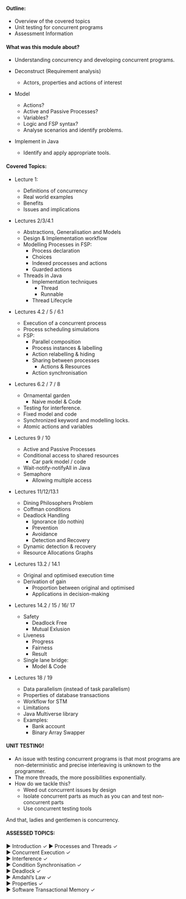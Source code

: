 #### Outline:
- Overview of the covered topics
- Unit testing for concurrent programs
- Assessment Information

#### What was this module about? 
- Understanding concurrency and developing concurrent programs.

- Deconstruct (Requirement analysis)
	- Actors, properties and actions of interest
- Model
	- Actions?
	- Active and Passive Processes?
	- Variables? 
	- Logic and FSP syntax? 
	- Analyse scenarios and identify problems.
- Implement in Java
	- Identify and apply appropriate tools.

#### Covered Topics:
- Lecture 1:
	- Definitions of concurrency
	- Real world examples
	- Benefits
	- Issues and implications

- Lectures 2/3/4.1
	- Abstractions, Generalisation and Models
	- Design & Implementation workflow
	- Modelling Processes in FSP:
		- Process declaration
		- Choices
		- Indexed processes and actions
		- Guarded actions
	- Threads in Java
		- Implementation techniques
			- Thread
			- Runnable
		- Thread Lifecycle

- Lectures 4.2 / 5 / 6.1
	- Execution of a concurrent process
	- Process scheduling simulations
	- FSP:
		- Parallel composition
		- Process instances & labelling
		- Action relabelling & hiding
		- Sharing between processes
			- Actions & Resources
		- Action synchronisation

- Lectures 6.2 / 7 / 8
	- Ornamental garden
		- Naive model & Code
	- Testing for interference.
	- Fixed model and code
	- Synchronized keyword and modelling locks.
	- Atomic actions and variables

- Lectures 9 / 10
	- Active and Passive Processes
	- Conditional access to shared resources
		- Car park model / code
	- Wait-notify-notifyAll in Java
	- Semaphore
		- Allowing multiple access

- Lectures 11/12/13.1
	- Dining Philosophers Problem
	- Coffman conditions
	- Deadlock Handling
		- Ignorance (do nothin)
		- Prevention
		- Avoidance
		- Detection and Recovery
	- Dynamic detection & recovery
	- Resource Allocations Graphs

- Lectures 13.2 / 14.1
	- Original and optimised execution time
	- Derivation of gain
		- Proportion between original and optimised
		- Applications in decision-making

- Lectures 14.2 / 15 / 16/ 17
	- Safety
		- Deadlock Free
		- Mutual Exlusion
	- Liveness
		- Progress
		- Fairness
		- Result
	- Single lane bridge:
		- Model & Code

- Lectures 18 / 19
	- Data parallelism (instead of task parallelism)
	- Properties of database transactions
	- Workflow for STM
	- Limitations
	- Java Multiverse library
	- Examples:
		- Bank account
		- Binary Array Swapper

#### UNIT TESTING! 
- An issue with testing concurrent programs is that most programs are non-deterministic and precise interleaving is unknown to the programmer.
- The more threads, the more possibilities exponentially.
- How do we tackle this?
	- Weed out concurrent issues by design
	- Isolate concurrent parts as much as you can and test non-concurrent parts
	- Use concurrent testing tools

And that, ladies and gentlemen is concurrency.

#### ASSESSED TOPICS:
▶ Introduction ✓
▶ Processes and Threads ✓  
▶ Concurrent Execution ✓  
▶ Interference ✓  
▶ Condition Synchronisation ✓  
▶ Deadlock ✓  
▶ Amdahl’s Law ✓  
▶ Properties ✓  
▶ Software Transactional Memory ✓